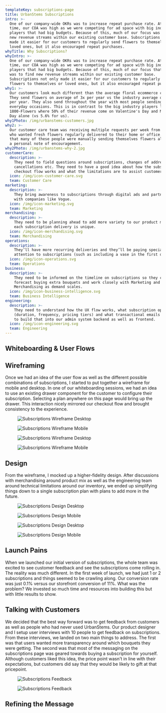 ```yaml
---
templateKey: subscriptions-page
title: UrbanStems Subscriptions
intro: >-
  One of our company-wide OKRs was to increase repeat purchase rate. At that
  time, our COA was high as we were competing for ad space with big industry
  players that had big budgets. Because of this, much of our focus was to find
  new revenue streams within our existing customer base. Subscriptions not only
  made it easier for our customers to regularly send flowers to themselves or
  loved ones, but it also encouraged repeat purchases.
whyTitle: Why Subscriptions?
whyIntro: >-
  One of our company-wide OKRs was to increase repeat purchase rate. At that
  time, our COA was high as we were competing for ad space with big industry
  players that had big budgets. Because of this, much of our focus that quarter
  was to find new revenue streams within our existing customer base.
  Subscriptions not only made it easier for our customers to regularly send
  flowers to themselves or loved ones, but it also encouraged repeat purchases.
why1: >-
  Our customers look much different than the average floral ecommerce customer.
  They send flowers on average of 3x per year vs the industry average of 1.5x
  per year. They also send throughout the year with most people sending for
  everyday occasions. This is in contrast to the big industry players like
  1800-Flowers where 50% of their revenue come on Valentine's Day and Mother's
  Day alone (vs 5.6% for us).
why1Photo: /img/urbanstems-customers.jpg
why2: >-
  Our customer care team was receiving multiple requests per week from customers
  who wanted fresh flowers regularly delivered to their home or office. We found
  that many of these people were manually sending themselves flowers along with
  a personal note of encouragement.
why2Photo: /img/urbanstems-why-2.jpg
customerCare:
  description: >-
    They need to field questions around subscriptions, changes of address,
    cancellations etc. They need to have a good idea about how the subscription
    checkout flow works and what the limitations are to assist customers.
  icon: /img/icon-customer-care.svg
  team: Customer Care
marketing:
  description: >-
    They bring awareness to subscriptions through digital ads and partnerships
    with companies like Vogue.
  icon: /img/icon-marketing.svg
  team: Marketing
merchandising:
  description: >-
    They need to be planning ahead to add more variety to our product mix so
    each subscription delivery is unique.
  icon: /img/icon-merchandising.svg
  team: Merchandising
operations:
  description: >-
    They’ll have more recurring deliveries and they’ll be paying special
    attention to subscriptions (such as including a vase in the first delivery).
  icon: /img/icon-operations.svg
  team: Operations
business:
  description: >-
    They need to be informed on the timeline on subscriptions so they can
    forecast buying extra bouquets and work closely with Marketing and
    Merchandising as demand scales.
  icon: /img/icon-business-intelligence.svg
  team: Business Intelligence
engineering:
  description: >-
    They need to understand how the UX flow works, what subscription options are
    (duration, frequency, pricing tiers) and what transactional emails we need
    to build that into our admin system backend as well as frontend.
  icon: /img/icon-engineering.svg
  team: Engineering
---
```

## Whiteboarding & User Flows

## Wireframing
Once we had an idea of the user flow as well as the different possible combinations of subscriptions, I started to put together a wireframe for mobile and desktop. In one of our whiteboarding sessions, we had an idea to use an existing drawer component for the customer to configure their subscription. Selecting a plan anywhere on this page would bring up the drawer. This interaction nicely mirrored our checkout flow and brought consistency to the experience.

<figure>

![Subscriptions Wireframe Desktop](/img/urbanstems-subscriptions-wire-desktop.jpg)

![Subscriptions Wireframe Mobile](/img/urbanstems-subscriptions-wire-mobile.jpg)

</figure>
<figure>

![Subscriptions Wireframe Desktop](/img/urbanstems-subscriptions-wire-desktop2.jpg)

![Subscriptions Wireframe Mobile](/img/urbanstems-subscriptions-wire-mobile2.jpg)

</figure>

## Design
From the wireframe, I mocked up a higher-fidelity design. After discussions with merchandising around product mix as well as the engineering team around technical limitations around our inventory, we ended up simplifying things down to a single subscription plan with plans to add more in the future.

<figure>

![Subscriptions Design Desktop](/img/urbanstems-subscriptions-design-desktop1.jpg)

![Subscriptions Design Mobile](/img/urbanstems-subscriptions-design-mobile1.jpg)

</figure>
<figure>

![Subscriptions Design Desktop](/img/urbanstems-subscriptions-design-desktop2.jpg)

![Subscriptions Design Mobile](/img/urbanstems-subscriptions-design-mobile2.jpg)

</figure>

## Launch Pains
When we launched our initial version of subscriptions, the whole team was excited to see customer feedback and see the subscriptions come rolling in. The reality was much different. In the first week of launch, we had just 1 or 2 subscriptions and things seemed to be crawling along. Our conversion rate was just 0.1% versus our storefront conversion of 11%. What was the problem? We invested so much time and resources into building this but with little results to show.

## Talking with Customers
We decided that the best way forward was to get feedback from customers as well as people who had never used UrbanStems. Our product designer and I setup user interviews with 10 people to get feedback on subscriptions. From these interviews, we landed on two main things to address. The first was that users wanted more transparency around which bouquets they were getting. The second was that most of the messaging on the subscriptions page was geared towards buying a subscription for yourself. Although customers liked this idea, the price point wasn't in line with their expectations, but customers did say that they would be likely to gift at that pricepoint.

<figure>

![Subscriptions Feedback](/img/subscriptions-quotes-1.jpg)

![Subscriptions Feedback](/img/subscriptions-quotes-2.jpg)

</figure>

## Refining the Message
